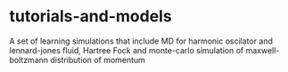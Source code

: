 # tutorials-and-models
A set of learning simulations that include MD for harmonic oscilator and lennard-jones fluid, 
Hartree Fock and monte-carlo simulation of maxwell-boltzmann distribution of momentum
